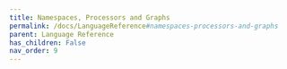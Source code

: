 ```yaml
---
title: Namespaces, Processors and Graphs
permalink: /docs/LanguageReference#namespaces-processors-and-graphs
parent: Language Reference
has_children: False
nav_order: 9
---
```


